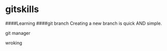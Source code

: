 # gitskills

####Learning
####git branch
Creating a new branch is quick AND simple.

git manager

wroking 
